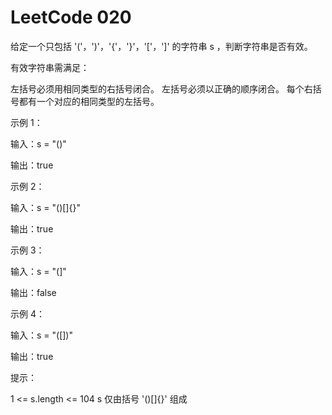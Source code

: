 # LeetCode 020

给定一个只包括 '('，')'，'{'，'}'，'['，']' 的字符串 s ，判断字符串是否有效。

有效字符串需满足：

左括号必须用相同类型的右括号闭合。
左括号必须以正确的顺序闭合。
每个右括号都有一个对应的相同类型的左括号。
 

示例 1：

输入：s = "()"

输出：true

示例 2：

输入：s = "()[]{}"

输出：true

示例 3：

输入：s = "(]"

输出：false

示例 4：

输入：s = "([])"

输出：true

 

提示：

1 <= s.length <= 104
s 仅由括号 '()[]{}' 组成